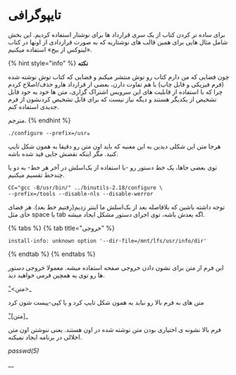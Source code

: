 # تایپوگرافی

برای ساده تر کردن کتاب از یک سری قرارداد ها برای نوشتار استفاده کردیم. این بخش شامل مثال هایی برای همین قالب های نوشتاریه که به صورت قراردادی از اونها در کتاب «لینوکس از بیخ» استفاده میکنیم.

{% hint style="info" %}
**نکته**

چون فضایی که من دارم کتاب رو توش منتشر میکنم و فضایی که کتاب توش نوشته شده \(فرم فیزیکی و قابل چاپ\) با هم تفاوت دارن، بعضی از قرارداد هارو حذف/اصلاح کردم چرا که با استفاده از قابلیت های این سرویس اشتراک گزاری، متن ها خود به خود قابل تشخیص از یکدیگر هستند و دیگه نیاز نیست که برای قابل تشخیص کردنشون از فرم جدیدی استفاده کنم.

مترجم.
{% endhint %}

```text
./configure --prefix=/usrه
```

هرجا متن این شکلی دیدین به این معنیه که باید اون متن رو دقیقا به همون شکل تایپ کنید. مگر اینکه نقضش جایی قید شده باشه. 

توی بعضی جاها، یک خط دستور رو -با استفاده از بک‌اسلش در آخر هر خط- به دو یا چندخط تقسیم میکنیم.

```text
CC="gcc -B/usr/bin/" ../binutils-2.18/configure \
--prefix=/tools --disable-nls --disable-werror
```

توجه داشته باشین که بلافاصله بعد از بک‌اسلش ما اینتر زدیم\(رفتیم خط بعد\). هر فضای خای مثل space یا tab اگه بعدش باشه، توی اجرای دستور مشکل ایجاد میشه.

{% tabs %}
{% tab title="خروجی" %}
```text
install-info: unknown option '--dir-file=/mnt/lfs/usr/info/dir'
```
{% endtab %}
{% endtabs %}

این فرم از متن برای نشون دادن خروجی صفحه استفاده میشه. معمولا خروجی دستور ها رو توی یه همچین فرمی خواهید دید.

ْ_&lt;متن&gt;_

متن های به فرم بالا رو نباید به همون شکل تایپ کرد و یا کپی-پیست شون کرد

ْ_\[متن\]_

فرم بالا نشونه ی اختیاری بودن متن نوشته شده در اون هستند. یعنی ننوشتن اون متن اخلالی در برنامه ایجاد نمیکنه.

_passwd\(5\)_

\_\_

